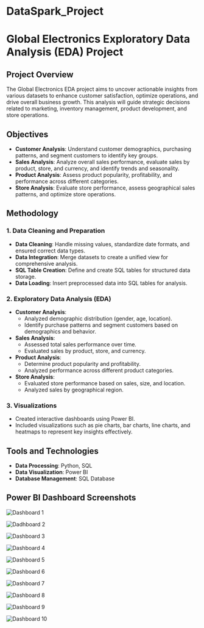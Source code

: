 # DataSpark_Project
# Global Electronics Exploratory Data Analysis (EDA) Project

## Project Overview

The Global Electronics EDA project aims to uncover actionable insights from various datasets to enhance customer satisfaction, optimize operations, and drive overall business growth. This analysis will guide strategic decisions related to marketing, inventory management, product development, and store operations.

## Objectives

- **Customer Analysis**: Understand customer demographics, purchasing patterns, and segment customers to identify key groups.
- **Sales Analysis**: Analyze overall sales performance, evaluate sales by product, store, and currency, and identify trends and seasonality.
- **Product Analysis**: Assess product popularity, profitability, and performance across different categories.
- **Store Analysis**: Evaluate store performance, assess geographical sales patterns, and optimize store operations.

## Methodology

### 1. Data Cleaning and Preparation
- **Data Cleaning**: Handle missing values, standardize date formats, and ensured correct data types.
- **Data Integration**: Merge datasets to create a unified view for comprehensive analysis.
- **SQL Table Creation**: Define and create SQL tables for structured data storage.
- **Data Loading**: Insert preprocessed data into SQL tables for analysis.

### 2. Exploratory Data Analysis (EDA)
- **Customer Analysis**:
  - Analyzed demographic distribution (gender, age, location).
  - Identify purchase patterns and segment customers based on demographics and behavior.
- **Sales Analysis**:
  - Assessed total sales performance over time.
  - Evaluated sales by product, store, and currency.
- **Product Analysis**:
  - Determine product popularity and profitability.
  - Analyzed performance across different product categories.
- **Store Analysis**:
  - Evaluated store performance based on sales, size, and location.
  - Analyzed sales by geographical region.

### 3. Visualizations
- Created interactive dashboards using Power BI.
- Included visualizations such as pie charts, bar charts, line charts, and heatmaps to represent key insights effectively.

## Tools and Technologies

- **Data Processing**: Python, SQL
- **Data Visualization**: Power BI
- **Database Management**: SQL Database

## Power BI Dashboard Screenshots

![Dashboard 1](https://github.com/user-attachments/assets/b672b336-cf71-4e7b-b618-3724d1a80314)

![Dadhboard 2](https://github.com/user-attachments/assets/3226e574-7a8d-4ce5-94c1-688f7ce38d88)

![Dashboard 3](https://github.com/user-attachments/assets/33ca5632-23fa-4f9f-aa5d-54cf3a7cc86d)

![Dashboard 4](https://github.com/user-attachments/assets/555c8624-7d9a-48ec-90a8-94696a25f876)

![Dashboard 5](https://github.com/user-attachments/assets/4da9eb3f-09ea-4ed1-affa-5c94bfb483f0)

![Dashboard 6](https://github.com/user-attachments/assets/2ae52e4f-ef96-4488-a9b0-36977fde8577)

![Dashboard 7](https://github.com/user-attachments/assets/c2f7e74f-fc7b-4001-854b-5e1991cb5d11)

![Dashboard 8](https://github.com/user-attachments/assets/d46b9b78-a0de-4bf5-9a09-61deedbcdb71)

![Dashboard 9](https://github.com/user-attachments/assets/39926e85-022b-49b5-867e-1d905abf7880)

![Dashboard 10](https://github.com/user-attachments/assets/bcd4f685-81b3-4580-a65c-ebc89a0d09ef)

